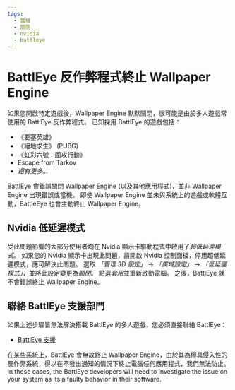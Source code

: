 ```yaml
---
tags:
  - 當機
  - 關閉
  - nvidia
  - battleye
---
```


# BattlEye 反作弊程式終止 Wallpaper Engine
如果您開啟特定遊戲後，Wallpaper Engine 默默關閉，很可能是由於多人遊戲常使用的 BattlEye 反作弊程式。 已知採用 BattlEye 的遊戲包括：

* 《要塞英雄》
* 《絕地求生》 (PUBG)
* 《虹彩六號：圍攻行動》
* Escape from Tarkov
* *還有更多…*

BattlEye 會錯誤關閉 Wallpaper Engine (以及其他應用程式)，並非 Wallpaper Engine 出現錯誤或當機。 即使 Wallpaper Engine 並未與系統上的遊戲或軟體互動，BattleEye 也會主動終止 Wallpaper Engine。

## Nvidia 低延遲模式
受此問題影響的大部分使用者均在 Nvidia 顯示卡驅動程式中啟用了*超低延遲模式*。 如果您的 Nvidia 顯示卡出現此問題，請開啟 Nvidia 控制面板，停用超低延遲模式，應可解決此問題。 選取 *「管理 3D 設定」* -> *「廣域設定」* -> *「低延遲模式」*，並將此設定變更為*關閉*。 點選*套用*並重新啟動電腦。 之後，BattlEye 就不會錯誤終止 Wallpaper Engine。

## 聯絡 BattlEye 支援部門
如果上述步驟皆無法解決搭載 BattlEye 的多人遊戲，您必須直接聯絡 BattlEye：

* [BattlEye 支援](https://www.battleye.com/contact/)

在某些系統上，BattlEye 會無故終止 Wallpaper Engine，由於其為極具侵入性的反作弊系統，得以在不發出通知的情況下終止電腦任何應用程式，我們無法防止。 In these cases, the BattlEye developers will need to investigate the issue on your system as its a faulty behavior in their software.
